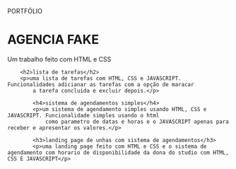 <!DOCTYPE html>
<html lang="pt-br">

<head>
    <meta charset="UTF-8">
    <meta name="viewport" content="width=h1, initial-scale=1.0">
    PORTFÓLIO
</head>

<body>
        <h1>AGENCIA FAKE</h1>
        <P>Um trabalho feito com HTML e CSS </P>

        <h2>lista de tarefas</h2>
        <p>uma lista de tarefas com HTML, CSS e JAVASCRIPT. Funcionalidades adicianar as tarefas com a opção de maracar
            a tarefa concluida e excluir depois.</p>
    
            <h4>sistema de agendamentos simples</h4>
            <p>um sistema de agendamento simples usando HTML, CSS e JAVASCRIPT. Funcionalidade simples usando o html
                como parametro de datas e horas e o JAVASCRIPT apenas para receber e apresentar os valores.</p>
        
            <h3>landing page de unhas com sistema de agendamentos</h3>
            <p>uma landing page feito com HTML e CSS e o sistema de agendamento com horario de disponibilidade da dona do studio com HTML, CSS E JAVASCRIPT</p>
    
</body>

</html>
